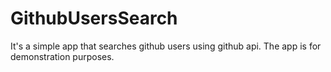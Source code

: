 # GithubUsersSearch
It's a simple app that searches github users using github api. The app is for demonstration purposes.
